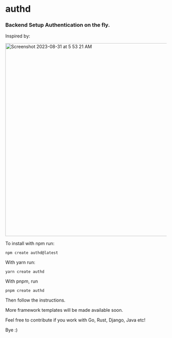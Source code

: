 # authd

### Backend Setup Authentication on the fly.

Inspired by:

<img width="602" alt="Screenshot 2023-08-31 at 5 53 21 AM" src="https://github.com/nmasi322/authd/assets/74861009/7914bed2-5dc4-4f2b-b32c-cfa657ac8524">

To install with npm run:

```
npm create authd@latest
```

With yarn run:

```
yarn create authd
```

With pnpm, run

```
pnpm create authd
```

Then follow the instructions.

More framework templates will be made available soon.

Feel free to contribute if you work with Go, Rust, Django, Java etc!

Bye :)
